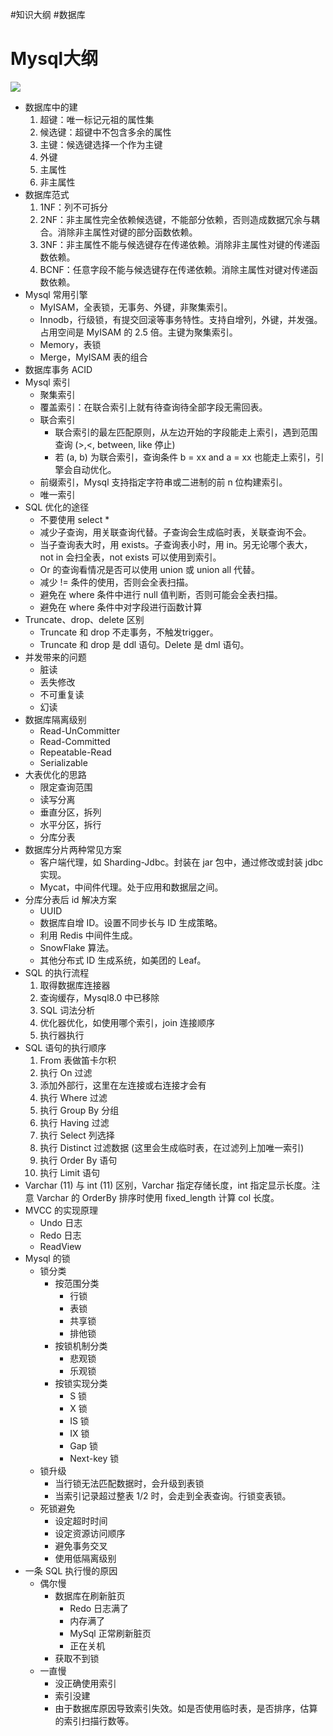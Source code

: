 #知识大纲 #数据库 

# Mysql大纲

![](https://varg-my-images.oss-cn-beijing.aliyuncs.com/img/20220505002334.png)

- 数据库中的建
	1. 超键：唯一标记元祖的属性集
	2. 候选键：超键中不包含多余的属性
	3. 主键：候选键选择一个作为主键
	4. 外键
	5. 主属性
	6. 非主属性
- 数据库范式
	1. 1NF：列不可拆分
	2. 2NF：非主属性完全依赖候选键，不能部分依赖，否则造成数据冗余与耦合。消除非主属性对键的部分函数依赖。
	3. 3NF：非主属性不能与候选键存在传递依赖。消除非主属性对键的传递函数依赖。
	4. BCNF：任意字段不能与候选键存在传递依赖。消除主属性对键对传递函数依赖。
- Mysql 常用引擎
	- MyISAM，全表锁，无事务、外键，非聚集索引。
	- Innodb，行级锁，有提交回滚等事务特性。支持自增列，外键，并发强。占用空间是 MyISAM 的 2.5 倍。主键为聚集索引。
	- Memory，表锁
	- Merge，MyISAM 表的组合
- 数据库事务 ACID
- Mysql 索引
	- 聚集索引
	- 覆盖索引：在联合索引上就有待查询待全部字段无需回表。
	- 联合索引
		- 联合索引的最左匹配原则，从左边开始的字段能走上索引，遇到范围查询 (>,<, between, like 停止)
		- 若 (a, b) 为联合索引，查询条件 b = xx and a = xx 也能走上索引，引擎会自动优化。
	- 前缀索引，Mysql 支持指定字符串或二进制的前 n 位构建索引。
	- 唯一索引
- SQL 优化的途径
	- 不要使用 select *
	- 减少子查询，用关联查询代替。子查询会生成临时表，关联查询不会。
	- 当子查询表大时，用 exists。子查询表小时，用 in。另无论哪个表大，not in 会扫全表，not exists 可以使用到索引。
	- Or 的查询看情况是否可以使用 union 或 union all 代替。
	- 减少 != 条件的使用，否则会全表扫描。
	- 避免在 where 条件中进行 null 值判断，否则可能会全表扫描。
	- 避免在 where 条件中对字段进行函数计算
- Truncate、drop、delete 区别
	- Truncate 和 drop 不走事务，不触发trigger。
	- Truncate 和 drop 是 ddl 语句。Delete 是 dml 语句。
- 并发带来的问题
	- 脏读
	- 丢失修改
	- 不可重复读
	- 幻读
- 数据库隔离级别
	- Read-UnCommitter
	- Read-Committed
	- Repeatable-Read
	- Serializable
- 大表优化的思路
	- 限定查询范围
	- 读写分离
	- 垂直分区，拆列
	- 水平分区，拆行
	- 分库分表
-  数据库分片两种常见方案
	- 客户端代理，如 Sharding-Jdbc。封装在 jar 包中，通过修改或封装 jdbc 实现。
	- Mycat，中间件代理。处于应用和数据层之间。
- 分库分表后 id 解决方案
	- UUID
	- 数据库自增 ID。设置不同步长与 ID 生成策略。
	- 利用 Redis 中间件生成。
	- SnowFlake 算法。
	- 其他分布式 ID 生成系统，如美团的 Leaf。
- SQL 的执行流程
	1. 取得数据库连接器
	2. 查询缓存，Mysql8.0 中已移除
	3. SQL 词法分析
	4. 优化器优化，如使用哪个索引，join 连接顺序
	5. 执行器执行
- SQL 语句的执行顺序
	1. From 表做笛卡尔积
	2. 执行 On 过滤
	3. 添加外部行，这里在左连接或右连接才会有
	4. 执行 Where 过滤
	5. 执行 Group By 分组
	6. 执行 Having 过滤
	7. 执行 Select 列选择
	8. 执行 Distinct 过滤数据 (这里会生成临时表，在过滤列上加唯一索引)
	9. 执行 Order By 语句
	10. 执行 Limit 语句
- Varchar (11) 与 int (11) 区别，Varchar 指定存储长度，int 指定显示长度。注意 Varchar 的 OrderBy 排序时使用 fixed_length 计算 col 长度。
- MVCC 的实现原理
	- Undo 日志
	- Redo 日志
	- ReadView
- Mysql 的锁
	- 锁分类
		- 按范围分类
			- 行锁
			- 表锁
			- 共享锁
			- 排他锁
		- 按锁机制分类
			- 悲观锁
			- 乐观锁
		- 按锁实现分类
			- S 锁
			- X 锁
			- IS 锁
			- IX 锁
			- Gap 锁
			- Next-key 锁
	- 锁升级
		- 当行锁无法匹配数据时，会升级到表锁
		- 当索引记录超过整表 1/2 时，会走到全表查询。行锁变表锁。
	- 死锁避免
		- 设定超时时间
		- 设定资源访问顺序
		- 避免事务交叉
		- 使用低隔离级别
- 一条 SQL 执行慢的原因
	- 偶尔慢
		- 数据库在刷新脏页
			- Redo 日志满了
			- 内存满了
			- MySql 正常刷新脏页
			- 正在关机
		- 获取不到锁
	- 一直慢
		- 没正确使用索引
		- 索引没建
		- 由于数据库原因导致索引失效。如是否使用临时表，是否排序，估算的索引扫描行数等。